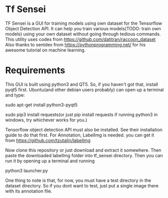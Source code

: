 # Tf Sensei
TF Sensei is a GUI for training models using own dataset for the Tensorflow Object Detection API. It can help you train various 
models(TODO: train own models) using your own dataset without going through tedious commands.
This utility uses codes from https://github.com/datitran/raccoon_dataset 
Also thanks to sentdex from https://pythonprogramming.net/ for his awesome tutorial on machine learning.


# Requirements
This GUI is built using python3 and QT5. So, if you haven't got that, install pyqt5 first. Ubuntu(and other debian users probably) can open 
up a terminal and type:
   
   sudo apt-get install python3-pyqt5
   
   sudo pip3 install requests(or just pip install requests if running python3 in windows, try whichever works for you.)

Tensorflow object detection API must also be installed. See their installation guide to do that first.
For Annotation, LabelImg is needed. you can get it from https://github.com/tzutalin/labelImg

Now clone this repository or just download and extract it somewhere. Then paste the downloaded labelImg folder into tf_sensei directory.
Then you can run it by opening up a terminal and running 

   python3 launcher.py

One thing to note is that, for now, you must have a test directory in the dataset directory. So if you dont want to test, just put a single image 
there with its annotation file.    

